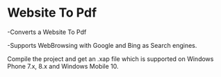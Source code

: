 # Website To Pdf
-Converts a Website To Pdf

-Supports WebBrowsing with Google and Bing as Search engines.

Compile the project and get an .xap file which is supported on Windows Phone 7.x, 8.x and Windows Mobile 10.
